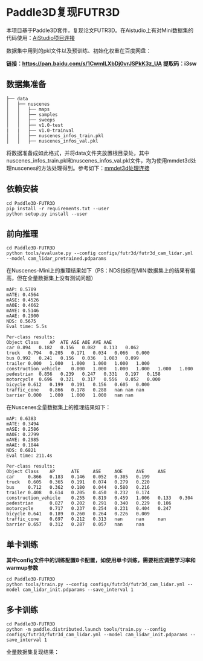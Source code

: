 # Paddle3D复现FUTR3D

本项目基于Paddle3D套件，复现论文FUTR3D。在Aistudio上有对Mini数据集的代码使用：[AiStudio项目连接](https://aistudio.baidu.com/aistudio/projectdetail/5739205)

数据集中用到的pkl文件以及预训练、初始化权重在百度网盘：

**链接：https://pan.baidu.com/s/1CwmILXbDj0vrJSPkK3z_UA 
提取码：i3sw**

## 数据集准备

```
├── data
│   ├── nuscenes
│   │   ├── maps
│   │   ├── samples
│   │   ├── sweeps
│   │   ├── v1.0-test
|   |   ├── v1.0-trainval
│   │   ├── nuscenes_infos_train.pkl
│   │   ├── nuscenes_infos_val.pkl
```

将数据准备成如此格式，并将data文件夹放置根目录处，其中nuscenes_infos_train.pkl和nuscenes_infos_val.pkl文件，均为使用mmdet3d处理nuscenes的方法处理得到。参考如下：[mmdet3d处理连接](https://mmdetection3d.readthedocs.io/zh_CN/latest/datasets/nuscenes_det.html)

## 依赖安装

```
cd Paddle3D-FUTR3D
pip install -r requirements.txt --user
python setup.py install --user
```

## 前向推理

```
cd Paddle3D-FUTR3D
python tools/evaluate.py --config configs/futr3d/futr3d_cam_lidar.yml --model cam_lidar_pretrained.pdparams
```
在Nuscenes-Mini上的推理结果如下（PS：NDS指标在MINI数据集上的结果有偏高，但在全量数据集上没有测试问题）
```
mAP: 0.5709                                                                     
mATE: 0.4564
mASE: 0.4526
mAOE: 0.4662
mAVE: 0.5146
mAAE: 0.2900
NDS: 0.5675
Eval time: 5.5s

Per-class results:
Object Class	AP	ATE	ASE	AOE	AVE	AAE
car	0.894	0.182	0.156	0.082	0.113	0.062
truck	0.794	0.205	0.171	0.034	0.066	0.000
bus	0.992	0.241	0.156	0.036	1.083	0.099
trailer	0.000	1.000	1.000	1.000	1.000	1.000
construction_vehicle	0.000	1.000	1.000	1.000	1.000	1.000
pedestrian	0.856	0.239	0.247	0.331	0.197	0.158
motorcycle	0.696	0.321	0.317	0.556	0.052	0.000
bicycle	0.612	0.199	0.191	0.156	0.605	0.000
traffic_cone	0.866	0.178	0.288	nan	nan	nan
barrier	0.000	1.000	1.000	1.000	nan	nan
```

在Nuscenes全量数据集上的推理结果如下：
```
mAP: 0.6383                                                                                                                                                                                
mATE: 0.3494
mASE: 0.2586
mAOE: 0.2799
mAVE: 0.2985
mAAE: 0.1844
NDS: 0.6821
Eval time: 211.4s

Per-class results:
Object Class    AP      ATE     ASE     AOE     AVE     AAE
car     0.866   0.183   0.146   0.052   0.305   0.199
truck   0.605   0.365   0.191   0.074   0.279   0.220
bus     0.712   0.362   0.180   0.044   0.580   0.216
trailer 0.408   0.614   0.205   0.450   0.232   0.174
construction_vehicle    0.255   0.819   0.459   1.006   0.133   0.304
pedestrian      0.827   0.202   0.291   0.340   0.229   0.106
motorcycle      0.717   0.237   0.254   0.231   0.404   0.247
bicycle 0.641   0.189   0.260   0.264   0.226   0.009
traffic_cone    0.697   0.212   0.313   nan     nan     nan
barrier 0.657   0.312   0.287   0.057   nan     nan
```

## 单卡训练

**其中config文件中的训练配置8卡配置，如使用单卡训练，需要相应调整学习率和warmup参数**

```
cd Paddle3D-FUTR3D
python tools/train.py --config configs/futr3d/futr3d_cam_lidar.yml --model cam_lidar_init.pdparams --save_interval 1
```

## 多卡训练

```
cd Paddle3D-FUTR3D
python -m paddle.distributed.launch tools/train.py --config configs/futr3d/futr3d_cam_lidar.yml --model cam_lidar_init.pdparams --save_interval 1
```

全量数据集复现结果：